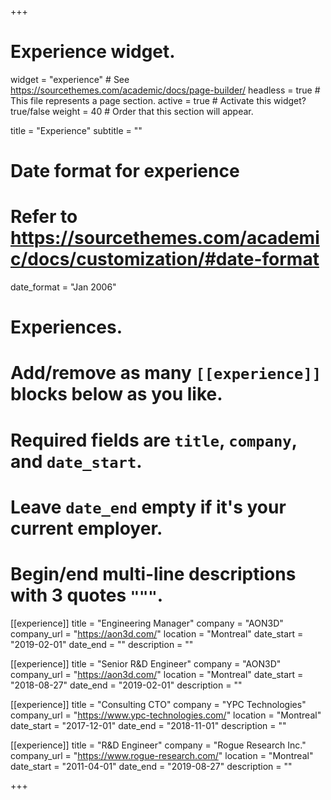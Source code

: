 +++
# Experience widget.
widget = "experience"  # See https://sourcethemes.com/academic/docs/page-builder/
headless = true  # This file represents a page section.
active = true  # Activate this widget? true/false
weight = 40  # Order that this section will appear.

title = "Experience"
subtitle = ""

# Date format for experience
#   Refer to https://sourcethemes.com/academic/docs/customization/#date-format
date_format = "Jan 2006"

# Experiences.
#   Add/remove as many `[[experience]]` blocks below as you like.
#   Required fields are `title`, `company`, and `date_start`.
#   Leave `date_end` empty if it's your current employer.
#   Begin/end multi-line descriptions with 3 quotes `"""`.
[[experience]]
  title = "Engineering Manager"
  company = "AON3D"
  company_url = "https://aon3d.com/"
  location = "Montreal"
  date_start = "2019-02-01"
  date_end = ""
  description = ""

[[experience]]
  title = "Senior R&D Engineer"
  company = "AON3D"
  company_url = "https://aon3d.com/"
  location = "Montreal"
  date_start = "2018-08-27"
  date_end = "2019-02-01"
  description = ""

[[experience]]
  title = "Consulting CTO"
  company = "YPC Technologies"
  company_url = "https://www.ypc-technologies.com/"
  location = "Montreal"
  date_start = "2017-12-01"
  date_end = "2018-11-01"
  description = ""

[[experience]]
  title = "R&D Engineer"
  company = "Rogue Research Inc."
  company_url = "https://www.rogue-research.com/"
  location = "Montreal"
  date_start = "2011-04-01"
  date_end = "2019-08-27"
  description = ""

+++
